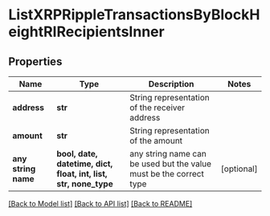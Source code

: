 # ListXRPRippleTransactionsByBlockHeightRIRecipientsInner


## Properties
Name | Type | Description | Notes
------------ | ------------- | ------------- | -------------
**address** | **str** | String representation of the receiver address | 
**amount** | **str** | String representation of the amount | 
**any string name** | **bool, date, datetime, dict, float, int, list, str, none_type** | any string name can be used but the value must be the correct type | [optional]

[[Back to Model list]](../README.md#documentation-for-models) [[Back to API list]](../README.md#documentation-for-api-endpoints) [[Back to README]](../README.md)



